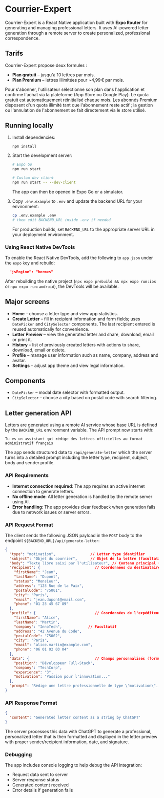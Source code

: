 # Courrier-Expert

Courrier-Expert is a React Native application built with **Expo Router** for generating and managing professional letters. It uses AI-powered letter generation through a remote server to create personalized, professional correspondence.

## Tarifs

Courrier-Expert propose deux formules :

* **Plan gratuit** – jusqu'à 10 lettres par mois.
* **Plan Premium** – lettres illimitées pour ~4,99 € par mois.

Pour s'abonner, l'utilisateur sélectionne son plan dans l'application et confirme l'achat via la plateforme (App Store ou Google Play). Le quota gratuit est automatiquement réinitialisé chaque mois. Les abonnés Premium disposent d'un quota illimité tant que l'abonnement reste actif ; la gestion ou l'annulation de l'abonnement se fait directement via le store utilisé.

## Running locally

1. Install dependencies:

   ```bash
   npm install
   ```

2. Start the development server:

   ```bash
   # Expo Go
   npm run start

   # Custom dev client
   npm run start -- --dev-client
   ```

   The app can then be opened in Expo Go or a simulator.

3. Copy `.env.example` to `.env` and update the backend URL for your environment:

   ```bash
   cp .env.example .env
   # then edit BACKEND_URL inside .env if needed
   ```

   For production builds, set `BACKEND_URL` to the appropriate server URL in your deployment environment.

### Using React Native DevTools

To enable the React Native DevTools, add the following to `app.json` under the `expo` key and rebuild:

```json
  "jsEngine": "hermes"
```

After rebuilding the native project (`npx expo prebuild && npx expo run:ios` or `npx expo run:android`), the DevTools will be available.

## Major screens

* **Home** – choose a letter type and view app statistics.
* **Create Letter** – fill in recipient information and form fields; uses `DatePicker` and `CitySelector` components. The last recipient entered is reused automatically for convenience.
* **Letter Preview** – view the generated letter and share, download, email or print it.
* **History** – list of previously created letters with actions to share, download, email or delete.
* **Profile** – manage user information such as name, company, address and avatar.
* **Settings** – adjust app theme and view legal information.

## Components

* `DatePicker` – modal date selector with formatted output.
* `CitySelector` – choose a city based on postal code with search filtering.

## Letter generation API

Letters are generated using a remote AI service whose base URL is defined by the `BACKEND_URL` environment variable. The API prompt now starts with:

```
Tu es un assistant qui rédige des lettres officielles au format administratif français
```

The app sends structured data to `/api/generate-letter` which the server turns into a detailed prompt including the letter type, recipient, subject, body and sender profile.

### API Requirements

* **Internet connection required**: The app requires an active internet connection to generate letters.
* **No offline mode**: All letter generation is handled by the remote server using AI.
* **Error handling**: The app provides clear feedback when generation fails due to network issues or server errors.

### API Request Format

The client sends the following JSON payload in the `POST` body to the endpoint `${BACKEND_URL}/api/generate-letter`:

```json
{
  "type": "motivation",                // Letter type identifier
  "subject": "Objet du courrier",      // Objet de la lettre (facultatif)
  "body": "Texte libre saisi par l'utilisateur", // Contenu principal (facultatif)
  "recipient": {                         // Coordonnées du destinataire
    "firstName": "Jean",
    "lastName": "Dupont",
    "status": "Monsieur",
    "address": "123 Rue de la Paix",
    "postalCode": "75001",
    "city": "Paris",
    "email": "jean.dupont@email.com",
    "phone": "01 23 45 67 89"
  },
  "profile": {                           // Coordonnées de l'expéditeur (profil utilisateur)
    "firstName": "Alice",
    "lastName": "Martin",
    "company": "InnoTech",            // Facultatif
    "address": "42 Avenue du Code",
    "postalCode": "75002",
    "city": "Paris",
    "email": "alice.martin@example.com",
    "phone": "06 01 02 03 04"
  },
  "data": {                              // Champs personnalisés (formulaires dynamiques)
    "position": "Développeur Full-Stack",
    "company": "TechCorp",
    "experience": "3",
    "motivation": "Passion pour l'innovation..."
  },
  "prompt": "Rédige une lettre professionnelle de type \"motivation\"..." // Prompt brut optionnel
}
```

### API Response Format

```json
{
  "content": "Generated letter content as a string by ChatGPT"
}
```

The server processes this data with ChatGPT to generate a professional, personalized letter that is then formatted and displayed in the letter preview with proper sender/recipient information, date, and signature.

### Debugging

The app includes console logging to help debug the API integration:

* Request data sent to server
* Server response status
* Generated content received
* Error details if generation fails
